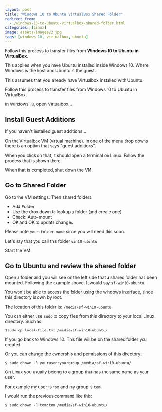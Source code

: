 ```yaml
---
layout: post
title: "Windows 10 to Ubuntu VirtualBox Shared Folder"
redirect_from:
  - /windows-10-to-ubuntu-virtualbox-shared-folder.html
categories: [Linux]
image: assets/images/2.jpg
tags: [windows 10, virtualbox, ubuntu]
---
```


Follow this process to transfer files from **Windows 10 to Ubuntu in VirtualBox**.


This applies when you have Ubuntu installed inside Windows 10. Where Windows is the host and Ubuntu is the guest.

This assumes that you already have Virtualbox installed with Ubuntu.

Follow this process to transfer files from Windows 10 to Ubuntu in VirtualBox.

In Windows 10, open Virtualbox...

## Install Guest Additions

If you haven't installed guest additions...

On the Virtualbox VM (virtual machine). In one of the menu drop downs there is an option that says "guest additions".

When you click on that, it should open a terminal on Linux. Follow the process that is shown there.

When that is completed, shut down the VM.

## Go to Shared Folder

Go to the VM settings. Then shared folders.

* Add Folder
* Use the drop down to lookup a folder (and create one)
* Check: Auto-mount
* OK and OK to update changes

Please note `your-folder-name` since you will need this soon.

Let's say that you call this folder `win10-ubuntu`

Start the VM.

## Go to Ubuntu and review the shared folder

Open a folder and you will see on the left side that a shared folder has been mounted. Following the example above. It would say `sf-win10-ubuntu`.

You won't be able to access the folder using the windows interface, since this directory is own by root.

The location of this folder is: `/media/sf-win10-ubuntu`

You can either use `sudo` to copy files from this directory to your local Linux directory. Such as:

    $sudo cp local-file.txt /media/sf-win10-ubuntu/

If you go back to Windows 10. This file will be on the shared folder you created.

Or you can change the ownership and permissions of this directory:

    $ sudo chown -R youruser:yourgroup /media/sf-win10-ubuntu/

On Linux you usually belong to a group that has the same name as your user.

For example my user is `tom` and my group is `tom`.

I would run the previous command like this:

    $ sudo chown -R tom:tom /media/sf-win10-ubuntu/
